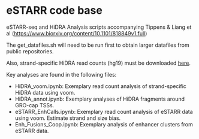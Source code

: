 # eSTARR code base
eSTARR-seq and HiDRA Analysis scripts accompanying Tippens & Liang et al (https://www.biorxiv.org/content/10.1101/818849v1.full)


The get_datafiles.sh will need to be run first to obtain larger datafiles from public repositories.

Also, strand-specific HiDRA read counts (hg19) must be downloaded [here](https://drive.google.com/open?id=1fdxk-D_2M-TVV3C-IXw5oNAsZeCenRU_).

Key analyses are found in the following files:

* HiDRA_voom.ipynb: Exemplary read count analysis of strand-specific HiDRA data using voom.
* HiDRA_annot.ipynb: Exemplary analyses of HiDRA fragments around GRO-cap TSSs.
* eSTARR_EnhCalls.ipynb: Exemplary read count analysis of eSTARR data using voom. Estimate strand and size bias.
* Enh_Fusions_Coop.ipynb: Exemplary analysis of enhancer clusters from eSTARR data.
